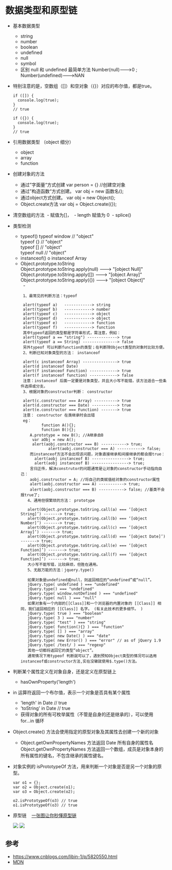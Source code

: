 # 数据类型和原型链

* 基本数据类型
  - string
  - number
  - boolean
  - undefined
  - null
  - symbol
  - 区别 null 和 undefined 最简单方法 Number(null)--->0 ; Number(undefined)--->NAN
  
* 特别注意的是，空数组（[]）和空对象（{}）对应的布尔值，都是true。
  ```
  if ([]) {
    console.log(true);
  }
  // true

  if ({}) {
    console.log(true);
  }
  // true
  ```
  
* 引用数据类型 （object 细分）
  - object
  - array
  - function

* 创建对象的方法
  - 通过”字面量“方式创建      var person = {} //创建空对象 
  - 通过”构造函数“方式创建。   var obj = new 函数名(); 
  - 通过object方式创建。      var obj = new Object(); 
  - Object.create方法        var obj = Object.create({});

* 清空数组的方法
  - 赋值为[]，
  - length 赋值为 0
  - splice() 

* 类型检测
  - typeof()
      typeof window // "object"  
      typeof {} // "object"  
      typeof [] // "object"  
      typeof null // "object"  
  - instanceof()
      o instanceof Array
  - Object.prototype.toString  
      Object.prototype.toString.apply(null)  ---> "[object Null]"  
      Object.prototype.toString.apply([]) ---> "[object Array]"  
      Object.prototype.toString.apply({}) ---> "[object Object]"  
   - 
    ```
     1、最常见的判断方法：typeof

     alert(typeof a)   ------------> string
     alert(typeof b)   ------------> number
     alert(typeof c)   ------------> object
     alert(typeof d)   ------------> object
     alert(typeof e)   ------------> function
     alert(typeof f)   ------------> function
     其中typeof返回的类型都是字符串形式，需注意，例如：
     alert(typeof a == "string") -------------> true
     alert(typeof a == String) ---------------> false
     另外typeof 可以判断function的类型；在判断除Object类型的对象时比较方便。
     2、判断已知对象类型的方法： instanceof
     
     alert(c instanceof Array) ---------------> true
     alert(d instanceof Date) 
     alert(f instanceof Function) ------------> true
     alert(f instanceof function) ------------> false
     注意：instanceof 后面一定要是对象类型，并且大小写不能错，该方法适合一些条件选择或分支。
     3、根据对象的constructor判断： constructor
     
     alert(c.constructor === Array) ----------> true
     alert(d.constructor === Date) -----------> true
     alert(e.constructor === Function) -------> true
     注意： constructor 在类继承时会出错
     eg：
             function A(){};
             function B(){};
        A.prototype = new B(); //A继承自B
         var aObj = new A();
         alert(aobj.constructor === B) -----------> true;
                alert(aobj.constructor === A) -----------> false;
        而instanceof方法不会出现该问题，对象直接继承和间接继承的都会报true：
          alert(aobj instanceof B) ----------------> true;
          alert(aobj instanceof B) ----------------> true;
        言归正传，解决construtor的问题通常是让对象的constructor手动指向自己：
        aobj.constructor = A; //将自己的类赋值给对象的constructor属性
        alert(aobj.constructor === A) -----------> true;
        alert(aobj.constructor === B) -----------> false; //基类不会报true了;
       4、通用但很繁琐的方法： prototype
       
       alert(Object.prototype.toString.call(a) === ‘[object String]’) -------> true;
       alert(Object.prototype.toString.call(b) === ‘[object Number]’) -------> true;
       alert(Object.prototype.toString.call(c) === ‘[object Array]’) -------> true;
       alert(Object.prototype.toString.call(d) === ‘[object Date]’) -------> true;
       alert(Object.prototype.toString.call(e) === ‘[object Function]’) -------> true;
       alert(Object.prototype.toString.call(f) === ‘[object Function]’) -------> true;
       大小写不能写错，比较麻烦，但胜在通用。
       5、无敌万能的方法：jquery.type()

       如果对象是undefined或null，则返回相应的“undefined”或“null”。
       jQuery.type( undefined ) === "undefined"
       jQuery.type() === "undefined"
       jQuery.type( window.notDefined ) === "undefined"
       jQuery.type( null ) === "null"
       如果对象有一个内部的[[Class]]和一个浏览器的内置对象的 [[Class]] 相同，我们返回相应的 [[Class]] 名字。 (有关此技术的更多细节。 )
       jQuery.type( true ) === "boolean"
       jQuery.type( 3 ) === "number"
       jQuery.type( "test" ) === "string"
       jQuery.type( function(){} ) === "function"
       jQuery.type( [] ) === "array"
       jQuery.type( new Date() ) === "date"
       jQuery.type( new Error() ) === "error" // as of jQuery 1.9
       jQuery.type( /test/ ) === "regexp"
       其他一切都将返回它的类型“object”。
       通常情况下用typeof 判断就可以了，遇到预知Object类型的情况可以选用instanceof或constructor方法,实在没辙就使用$.type()方法。
    ```
* 判断某个属性定义在对象自身，还是定义在原型链上
  - hasOwnProperty('length')
  
* in 运算符返回一个布尔值，表示一个对象是否具有某个属性 
  - 'length' in Date // true
  - 'toString' in Date // true
  - 获得对象的所有可枚举属性（不管是自身的还是继承的），可以使用 for...in 循环

* Object.create() 方法会使用指定的原型对象及其属性去创建一个新的对象
  - Object.getOwnPropertyNames 方法返回 Date 所有自身的属性名  
    Object.getOwnPropertyNames 方法返回一个数组，成员是对象本身的所有属性的键名，不包含继承的属性键名。

* 对象实例的 isPrototypeOf 方法，用来判断一个对象是否是另一个对象的原型。
  ```
  var o1 = {};
  var o2 = Object.create(o1);
  var o3 = Object.create(o2);

  o2.isPrototypeOf(o3) // true
  o1.isPrototypeOf(o3) // true
  ```



* 原型链
  
  [一张图让你秒懂原型链](http://flypursue.com/jekyll/update/2015/06/03/proto.html)
  
  ![](http://flypursue.com/img/yuanxinglian.jpg)
  ![](http://upload-images.jianshu.io/upload_images/574093-c03529e3f0943633.jpg?imageMogr2/auto-orient/strip%7CimageView2/2/w/1240)

## 参考
- https://www.cnblogs.com/libin-1/p/5820550.html
- [MDN](https://developer.mozilla.org/zh-CN/docs/Glossary/Primitive)
